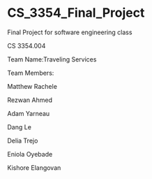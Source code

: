 # CS_3354_Final_Project
Final Project for software engineering class 


CS 3354.004

Team Name:Traveling Services

Team Members:

Matthew Rachele

Rezwan Ahmed

Adam Yarneau

Dang Le

Delia Trejo

Eniola Oyebade

Kishore Elangovan

